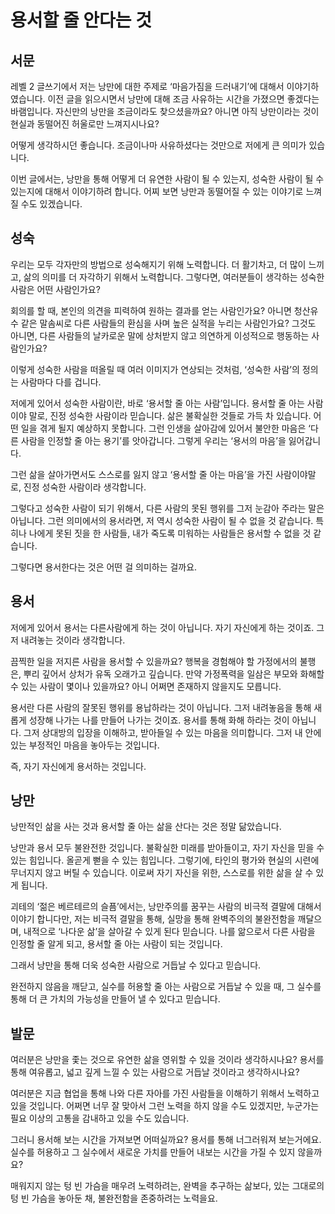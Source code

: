 # 용서할 줄 안다는 것

## 서문

레벨 2 글쓰기에서 저는 낭만에 대한 주제로 ‘마음가짐을 드러내기’에 대해서 이야기하였습니다. 이전 글을 읽으시면서 낭만에 대해 조금 사유하는 시간을 가졌으면 좋겠다는 바램입니다. 자신만의 낭만을 조금이라도 찾으셨을까요? 아니면 아직 낭만이라는 것이 현실과 동떨어진 허울로만 느껴지시나요?

어떻게 생각하시던 좋습니다. 조금이나마 사유하셨다는 것만으로 저에게 큰 의미가 있습니다.

이번 글에서는, 낭만을 통해 어떻게 더 유연한 사람이 될 수 있는지, 성숙한 사람이 될 수 있는지에 대해서 이야기하려 합니다. 어찌 보면 낭만과 동떨어질 수 있는 이야기로 느껴질 수도 있겠습니다.

## 성숙

우리는 모두 각자만의 방법으로 성숙해지기 위해 노력합니다. 더 활기차고, 더 많이 느끼고, 삶의 의미를 더 자각하기 위해서 노력합니다. 그렇다면, 여러분들이 생각하는 성숙한 사람은 어떤 사람인가요?

회의를 할 때, 본인의 의견을 피력하여 원하는 결과를 얻는 사람인가요? 아니면 청산유수 같은 말솜씨로 다른 사람들의 환심을 사며 높은 실적을 누리는 사람인가요? 그것도 아니면, 다른 사람들의 날카로운 말에 상처받지 않고 의연하게 이성적으로 행동하는 사람인가요?

이렇게 성숙한 사람을 떠올릴 때 여러 이미지가 연상되는 것처럼, ‘성숙한 사람’의 정의는 사람마다 다를 겁니다.

저에게 있어서 성숙한 사람이란, 바로 ‘용서할 줄 아는 사람’입니다. 용서할 줄 아는 사람이야 말로, 진정 성숙한 사람이라 믿습니다. 삶은 불확실한 것들로 가득 차 있습니다. 어떤 일을 겪게 될지 예상하지 못합니다. 그런 인생을 살아감에 있어서 불안한 마음은 ‘다른 사람을 인정할 줄 아는 용기’를 앗아갑니다. 그렇게 우리는 ‘용서의 마음’을 잃어갑니다.

그런 삶을 살아가면서도 스스로를 잃지 않고 ‘용서할 줄 아는 마음’을 가진 사람이야말로, 진정 성숙한 사람이라 생각합니다.

그렇다고 성숙한 사람이 되기 위해서, 다른 사람의 못된 행위를 그저 눈감아 주라는 말은 아닙니다. 그런 의미에서의 용서라면, 저 역시 성숙한 사람이 될 수 없을 것 같습니다. 특히나 나에게 못된 짓을 한 사람들, 내가 죽도록 미워하는 사람들은 용서할 수 없을 것 같습니다.

그렇다면 용서한다는 것은 어떤 걸 의미하는 걸까요.

## 용서

저에게 있어서 용서는 다른사람에게 하는 것이 아닙니다. 자기 자신에게 하는 것이죠. 그저 내려놓는 것이라 생각합니다.

끔찍한 일을 저지른 사람을 용서할 수 있을까요? 행복을 경험해야 할 가정에서의 불행은, 뿌리 깊어서 상처가 유독 오래가고 깊습니다. 만약 가정폭력을 일삼은 부모와 화해할 수 있는 사람이 몇이나 있을까요? 아니 어쩌면 존재하지 않을지도 모릅니다.

용서란 다른 사람의 잘못된 행위를 용납하라는 것이 아닙니다. 그저 내려놓음을 통해 새롭게 성장해 나가는 나를 만들어 나가는 것이죠. 용서를 통해 화해 하라는 것이 아닙니다. 그저 상대방의 입장을 이해하고, 받아들일 수 있는 마음을 의미합니다. 그저 내 안에 있는 부정적인 마음을 놓아두는 것입니다.

즉, 자기 자신에게 용서하는 것입니다.

## 낭만

낭만적인 삶을 사는 것과 용서할 줄 아는 삶을 산다는 것은 정말 닮았습니다.

낭만과 용서 모두 불완전한 것입니다. 불확실한 미래를 받아들이고, 자기 자신을 믿을 수 있는 힘입니다. 올곧게 뻗을 수 있는 힘입니다. 그렇기에, 타인의 평가와 현실의 시련에 무너지지 않고 버틸 수 있습니다. 이로써 자기 자신을 위한, 스스로를 위한 삶을 살 수 있게 됩니다.

괴테의 ‘젊은 베르테르의 슬픔’에서는, 낭만주의를 꿈꾸는 사람의 비극적 결말에 대해서 이야기 합니다만, 저는 비극적 결말을 통해, 실망을 통해 완벽주의의 불완전함을 깨달으며, 내적으로 ‘나다운 삶’을 살아갈 수 있게 된다 믿습니다. 나를 앎으로서 다른 사람을 인정할 줄 알게 되고, 용서할 줄 아는 사람이 되는 것입니다.

그래서 낭만을 통해 더욱 성숙한 사람으로 거듭날 수 있다고 믿습니다.

완전하지 않음을 깨닫고, 실수를 허용할 줄 아는 사람으로 거듭날 수 있을 때, 그 실수를 통해 더 큰 가치의 가능성을 만들어 낼 수 있다고 믿습니다.

## 발문

여러분은 낭만을 좇는 것으로 유연한 삶을 영위할 수 있을 것이라 생각하시나요? 용서를 통해 여유롭고, 넓고 깊게 느낄 수 있는 사람으로 거듭날 것이라고 생각하시나요?

여러분은 지금 협업을 통해 나와 다른 자아를 가진 사람들을 이해하기 위해서 노력하고 있을 것입니다. 어쩌면 너무 잘 맞아서 그런 노력을 하지 않을 수도 있겠지만, 누군가는 필요 이상의 고통을 감내하고 있을 수도 있습니다.

그러니 용서해 보는 시간을 가져보면 어떠실까요? 용서를 통해 너그러워져 보는거에요. 실수를 허용하고 그 실수에서 새로운 가치를 만들어 내보는 시간을 가질 수 있지 않을까요?

매워지지 않는 텅 빈 가슴을 매우려 노력하려는, 완벽을 추구하는 삶보다, 있는 그대로의 텅 빈 가슴을 놓아둔 채, 불완전함을 존중하려는 노력을요.
